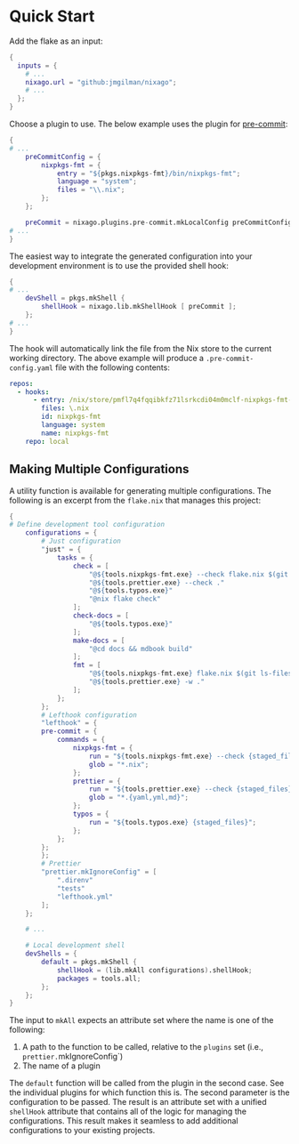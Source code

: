 # Quick Start

Add the flake as an input:

```nix
{
  inputs = {
    # ...
    nixago.url = "github:jmgilman/nixago";
    # ...
  };
}
```

Choose a plugin to use. The below example uses the plugin for [pre-commit][1]:

```nix
{
# ...
    preCommitConfig = {
        nixpkgs-fmt = {
            entry = "${pkgs.nixpkgs-fmt}/bin/nixpkgs-fmt";
            language = "system";
            files = "\\.nix";
        };
    };

    preCommit = nixago.plugins.pre-commit.mkLocalConfig preCommitConfig;
# ...
}
```

The easiest way to integrate the generated configuration into your development
environment is to use the provided shell hook:

```nix
{
# ...
    devShell = pkgs.mkShell {
        shellHook = nixago.lib.mkShellHook [ preCommit ];
    };
# ...
}
```

The hook will automatically link the file from the Nix store to the current
working directory. The above example will produce a `.pre-commit-config.yaml`
file with the following contents:

```yaml
repos:
  - hooks:
      - entry: /nix/store/pmfl7q4fqqibkfz71lsrkcdi04m0mclf-nixpkgs-fmt-1.2.0/bin/nixpkgs-fmt
        files: \.nix
        id: nixpkgs-fmt
        language: system
        name: nixpkgs-fmt
    repo: local
```

## Making Multiple Configurations

A utility function is available for generating multiple configurations. The
following is an excerpt from the `flake.nix` that manages this project:

```nix
{
# Define development tool configuration
    configurations = {
        # Just configuration
        "just" = {
            tasks = {
                check = [
                    "@${tools.nixpkgs-fmt.exe} --check flake.nix $(git ls-files '**/*.nix')"
                    "@${tools.prettier.exe} --check ."
                    "@${tools.typos.exe}"
                    "@nix flake check"
                ];
                check-docs = [
                    "@${tools.typos.exe}"
                ];
                make-docs = [
                    "@cd docs && mdbook build"
                ];
                fmt = [
                    "@${tools.nixpkgs-fmt.exe} flake.nix $(git ls-files '**/*.nix')"
                    "@${tools.prettier.exe} -w ."
                ];
            };
        };
        # Lefthook configuration
        "lefthook" = {
        pre-commit = {
            commands = {
                nixpkgs-fmt = {
                    run = "${tools.nixpkgs-fmt.exe} --check {staged_files}";
                    glob = "*.nix";
                };
                prettier = {
                    run = "${tools.prettier.exe} --check {staged_files}";
                    glob = "*.{yaml,yml,md}";
                };
                typos = {
                    run = "${tools.typos.exe} {staged_files}";
                };
            };
        };
        };
        # Prettier
        "prettier.mkIgnoreConfig" = [
            ".direnv"
            "tests"
            "lefthook.yml"
        ];
    };

    # ...

    # Local development shell
    devShells = {
        default = pkgs.mkShell {
            shellHook = (lib.mkAll configurations).shellHook;
            packages = tools.all;
        };
    };
}
```

The input to `mkAll` expects an attribute set where the name is one of the
following:

1. A path to the function to be called, relative to the `plugins` set (i.e., `prettier.`mkIgnoreConfig`)
2. The name of a plugin

The `default` function will be called from the plugin in the second case. See
the individual plugins for which function this is. The second parameter is the
configuration to be passed. The result is an attribute set with a unified
`shellHook` attribute that contains all of the logic for managing the
configurations. This result makes it seamless to add additional configurations
to your existing projects.

[1]: https://pre-commit.com/
